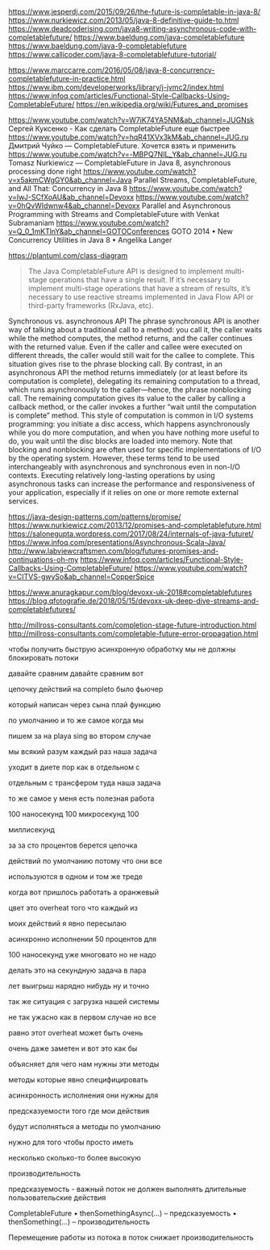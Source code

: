 https://www.jesperdj.com/2015/09/26/the-future-is-completable-in-java-8/
https://www.nurkiewicz.com/2013/05/java-8-definitive-guide-to.html
https://www.deadcoderising.com/java8-writing-asynchronous-code-with-completablefuture/
https://www.baeldung.com/java-completablefuture
https://www.baeldung.com/java-9-completablefuture
https://www.callicoder.com/java-8-completablefuture-tutorial/


https://www.marccarre.com/2016/05/08/java-8-concurrency-completablefuture-in-practice.html
https://www.ibm.com/developerworks/library/j-jvmc2/index.html
https://www.infoq.com/articles/Functional-Style-Callbacks-Using-CompletableFuture/
https://en.wikipedia.org/wiki/Futures_and_promises

https://www.youtube.com/watch?v=W7iK74YA5NM&ab_channel=JUGNsk   Сергей Куксенко - Как сделать CompletableFuture еще быстрее
https://www.youtube.com/watch?v=hqR41XVx3kM&ab_channel=JUG.ru   Дмитрий Чуйко — CompletableFuture. Хочется взять и применить
https://www.youtube.com/watch?v=-MBPQ7NIL_Y&ab_channel=JUG.ru   Tomasz Nurkiewicz — CompletableFuture in Java 8, asynchronous processing done right
https://www.youtube.com/watch?v=x5akmCWgGY0&ab_channel=Java     Parallel Streams, CompletableFuture, and All That: Concurrency in Java 8
https://www.youtube.com/watch?v=IwJ-SCfXoAU&ab_channel=Devoxx
https://www.youtube.com/watch?v=0hQvWIdwnw4&ab_channel=Devoxx   Parallel and Asynchronous Programming with Streams and CompletableFuture with Venkat Subramaniam
https://www.youtube.com/watch?v=Q_0_1mKTlnY&ab_channel=GOTOConferences  GOTO 2014 • New Concurrency Utilities in Java 8 • Angelika Langer

https://plantuml.com/class-diagram



>The Java CompletableFuture API is designed to implement multi-stage operations that have a single result. If it’s necessary to implement multi-stage operations that have a stream of results, it’s necessary to use reactive streams implemented in Java Flow API or third-party frameworks (RxJava, etc).



Synchronous vs. asynchronous API
The phrase synchronous API is another way of talking about a traditional call to a method: you call it, the caller waits while the method computes, the method returns, and the caller continues with the returned value. Even if the caller and callee were executed on different threads, the caller would still wait for the callee to complete. This situation gives rise to the phrase blocking call. By contrast, in an asynchronous API the method returns immediately (or at least before its computation is complete), delegating its remaining computation to a thread, which runs asynchronously to the caller—hence, the phrase nonblocking call. The remaining computation gives its value to the caller by calling a callback method,  or the caller invokes a further “wait until the computation is complete” method. This style of computation is common in I/O systems programming: you initiate a disc access, which happens asynchronously while you do more computation, and when you have nothing more useful to do, you wait until the disc blocks are loaded into memory. Note that blocking and nonblocking are often used for specific implementations of I/O by the operating system. However, these terms tend to be used interchangeably with asynchronous and synchronous even in non-I/O contexts.  Executing relatively long-lasting operations by using asynchronous tasks can increase the performance and responsiveness of your application, especially if it relies on one or more remote external services.


https://java-design-patterns.com/patterns/promise/
https://www.nurkiewicz.com/2013/12/promises-and-completablefuture.html
https://salonegupta.wordpress.com/2017/08/24/internals-of-java-futuret/
https://www.infoq.com/presentations/Asynchronous-Scala-Java/
http://www.labviewcraftsmen.com/blog/futures-promises-and-continuations-oh-my
https://www.infoq.com/articles/Functional-Style-Callbacks-Using-CompletableFuture/
https://www.youtube.com/watch?v=CITVS-gwySo&ab_channel=CopperSpice

https://www.anuragkapur.com/blog/devoxx-uk-2018#completablefutures
https://blog.qfotografie.de/2018/05/15/devoxx-uk-deep-dive-streams-and-completablefutures/

http://millross-consultants.com/completion-stage-future-introduction.html
http://millross-consultants.com/completable-future-error-propagation.html

чтобы получить быструю асинхронную обработку мы не должны блокировать потоки

давайте сравним давайте сравним вот

цепочку действий на completo было фьючер

который написан через сына плай функцию

по умолчанию и то же самое когда мы

пишем за на playa sing во втором случае

мы всякий разум каждый раз наша задача

уходит в диете пор как в отдельном с

отдельным с трансфером туда наша задача

то же самое у меня есть полезная работа

100 наносекунд 100 микросекунд 100

миллисекунд

за за сто процентов берется цепочка

действий по умолчанию потому что они все

используются в одном и том же треде

когда вот пришлось работать а оранжевый

цвет это overheat того что каждый из

моих действий я явно пересылаю

асинхронно исполнении 50 процентов для

100 наносекунд уже многовато но не надо

делать это на секундную задача в пара

лет выигрыш нарядно нибудь ну и точно

так же ситуация с загрузка нашей системы

не так ужасно как в первом случае но все

равно этот overheat может быть очень

очень даже заметен и вот это как бы

объясняет для чего нам нужны эти методы

методы которые явно специфицировать

асинхронность исполнения они нужны для

предсказуемости того где мои действия

будут исполняться а методы по умолчанию

нужно для того чтобы просто иметь

несколько сколько-то более высокую

производительность


предсказуемость - важный поток не должен выполнять длительные пользовательские действия

CompletableFuture
• thenSomethingAsync(...) – предсказуемость
• thenSomething(...) – производительность

Перемещение работы из потока в поток снижает
производительность